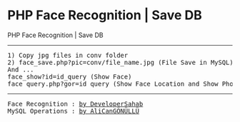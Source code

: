 # PHP Face Recognition | Save DB
PHP Face Recognition | Save DB
<hr></hr>
<pre>
1) Copy jpg files in conv folder
2) face_save.php?pic=conv/file_name.jpg (File Save in MySQL) (Firstly Step :) )
And ...
face_show?id=id_query (Show Face)
face_query.php?gor=id_query (Show Face Location and Show Photo)
</pre>
<hr></hr>
<pre>
Face Recognition : <a href="https://github.com/developersahab/face-recognition">by DeveloperSahab</a>
MySQL Operations : <a href="https://github.com/alicangonullu/ali-php-face-save-db">by AliCanGÖNÜLLÜ</a>
</pre>
